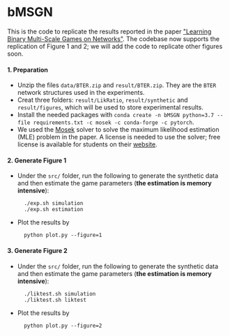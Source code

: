 # bMSGN
This is the code to replicate the results reported in the paper ["Learning Binary Multi-Scale Games on Networks"](https://openreview.net/pdf?id=BGe6r8i9x5).
The codebase now supports the replication of Figure 1 and 2; we will add the code to replicate other figures soon.

#### 1. Preparation
- Unzip the files ```data/BTER.zip``` and ```result/BTER.zip```. They are the ```BTER``` network structures used in the experiments.
- Creat three folders: ```result/LikRatio```,  ```result/synthetic``` and ```result/figures```, which will be used to store experimental results.
- Install the needed packages with ```conda create -n bMSGN python=3.7 --file requirements.txt -c mosek -c conda-forge -c pytorch```.
- We used the [Mosek](https://www.mosek.com/) solver to solve the maximum likelihood estimation (MLE) problem in the paper. A license is needed to use the solver; free license is available for students on their [website](https://www.mosek.com/products/academic-licenses/).


#### 2. Generate Figure 1
- Under the ```src/``` folder, run the following to generate the synthetic data and then estimate the game parameters 
  (**the estimation is memory intensive**):
  ```
    ./exp.sh simulation
    ./exp.sh estimation
  ```
- Plot the results by
  ```
    python plot.py --figure=1
  ```
  
#### 3. Generate Figure 2
- Under the ```src/``` folder, run the following to generate the synthetic data and then estimate the game parameters 
  (**the estimation is memory intensive**):
  ```
    ./liktest.sh simulation
    ./liktest.sh liktest
  ```
 - Plot the results by
   ```
     python plot.py --figure=2
   ```


